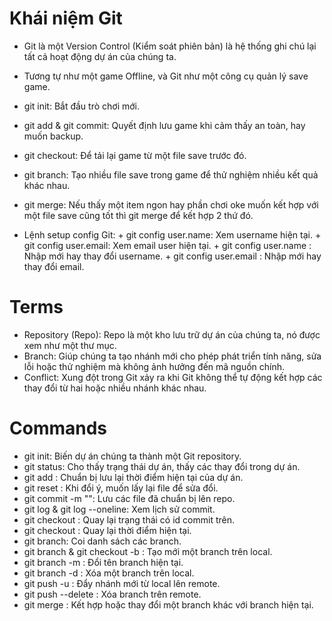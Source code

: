 # Khái niệm Git
- Git là một Version Control (Kiểm soát phiên bản) là hệ thống ghi chú lại tất cả hoạt động dự án của chúng ta.
- Tương tự như một game Offline, và Git như một công cụ quản lý save game.
- git init: Bắt đầu trò chơi mới.
- git add & git commit: Quyết định lưu game khi cảm thấy an toàn, hay muốn backup.
- git checkout: Để tải lại game từ một file save trước đó.
- git branch: Tạo nhiều file save trong game để thử nghiệm nhiều kết quả khác nhau.
- git merge: Nếu thấy một item ngon hay phần chơi oke muốn kết hợp với một file save cũng tốt thì git merge để kết hợp 2 thứ đó.

- Lệnh setup config Git:
        + git config user.name: Xem username hiện tại.
        + git config user.email: Xem email user hiện tại.
        + git config user.name <username>: Nhập mới hay thay đổi username.
        + git config user.email <email>: Nhập mới hay thay đổi email.


# Terms
- Repository (Repo): Repo là một kho lưu trữ dự án của chúng ta, nó được xem như một thư mục.
- Branch: Giúp chúng ta tạo nhánh mới cho phép phát triển tính năng, sửa lỗi hoặc thử nghiệm mà không ảnh hưởng đến mã nguồn chính.
- Conflict: Xung đột trong Git xảy ra khi Git không thể tự động kết hợp các thay đổi từ hai hoặc nhiều nhánh khác nhau.

# Commands
- git init: Biến dự án chúng ta thành một Git repository.
- git status: Cho thấy trạng thái dự án, thấy các thay đổi trong dự án.
- git add <file>: Chuẩn bị lưu lại thời điểm hiện tại của dự án.
- git reset <file>: Khi đổi ý, muốn lấy lại file để sửa đổi.
- git commit -m "<message>": Lưu các file đã chuẩn bị lên repo.
- git log & git log --oneline: Xem lịch sử commit.
- git checkout <commit-id>: Quay lại trạng thái có id commit trên.
- git checkout <branch-name>: Quay lại thời điểm hiện tại.
- git branch: Coi danh sách các branch.
- git branch <new-branch-name> & git checkout -b <new-branch-name>: Tạo mới một branch trên local.
- git branch -m <new-branch-name>: Đổi tên branch hiện tại.
- git branch -d <branch-name>: Xóa một branch trên local.
- git push -u <remote-name> <new-branch-name>: Đẩy nhánh mới từ local lên remote.
- git push <remote-name> --delete <branch-name>: Xóa branch trên remote.
- git merge <branch-name>: Kết hợp hoặc thay đổi một branch khác với branch hiện tại.

